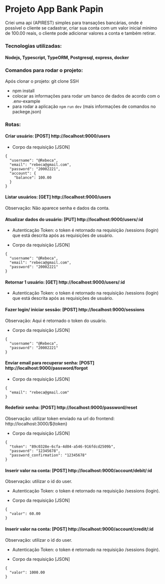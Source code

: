 # Projeto App Bank Papin

Criei uma api (APIREST) simples para transações bancárias, onde é possível o cliente se cadastrar, criar sua conta com um valor inicial minimo de 100.00 reais, o cliente pode adicionar valores a conta e também retirar.

### Tecnologias utilizadas:

#### Nodejs, Typescript, TypeORM, Postgresql, express, docker

### Comandos para rodar o projeto:

Após clonar o projeto: git clone SSH

* npm install
* colocar as informações para rodar um banco de dados de acordo com o .env-example
* para rodar a aplicação ```npm``` ```run``` ```dev``` (mais informações de comandos no packege.json)

### Rotas:

#### Criar usuário: [POST] http://localhost:9000/users

* Corpo da requisição [JSON]

```
{
  "username": "@Rebeca",
  "email": "rebeca@gmail.com",
  "password": "20002221",
  "account": {
    "balance": 100.00
  }
}
```


#### Listar usuários: [GET] http://localhost:9000/users
Observação: Não aparece senha e dados da conta.

#### Atualizar dados do usuário: [PUT] http://localhost:9000/users/:id

* Autenticação Token: o token é retornado na requisição /sessions (login) que está descrita após as requisições de usuário.

* Corpo da requisição [JSON]

```
{
  "username": "@Rebeca",
  "email": "rebeca@gmail.com",
  "password": "20002221"
}
```

#### Retornar 1 usuário: [GET] http://localhost:9000/users/:id

* Autenticação Token: o token é retornado na requisição /sessions (login) que está descrita após as requisições de usuário.

#### Fazer login/ iniciar sessão: [POST] http://localhost:9000/sessions
Observação: Aqui é retornado o token do usuário.

* Corpo da requisição [JSON]

```
{
  "username": "@Rebeca",
  "password": "20002221"
}
```

#### Enviar email para recuperar senha: [POST] http://localhost:9000/password/forgot

* Corpo da requisição [JSON]

```
{
  "email": "rebeca@gmail.com"
}
```

#### Redefinir senha: [POST] http://localhost:9000/password/reset
Observação: utilizar token enviado na url do frontend: http://localhost:3000/${token}

* Corpo da requisição [JSON]

```
{
  "token": "89c0328e-6cfa-4d04-a546-916fdcd2509b",
  "password": "12345678",
  "password_confirmation": "12345678"
}
```

#### Inserir valor na conta: [POST] http://localhost:9000/account/debit/:id
Observação: utilizar o id do user.

* Autenticação Token: o token é retornado na requisição /sessions (login).

* Corpo da requisição [JSON]

```
{
  "valor": 60.00
}
```

#### Inserir valor na conta: [POST] http://localhost:9000/account/credit/:id
Observação: utilizar o id do user.

* Autenticação Token: o token é retornado na requisição /sessions (login).

* Corpo da requisição [JSON]

```
{
  "valor": 1000.00
}
```
